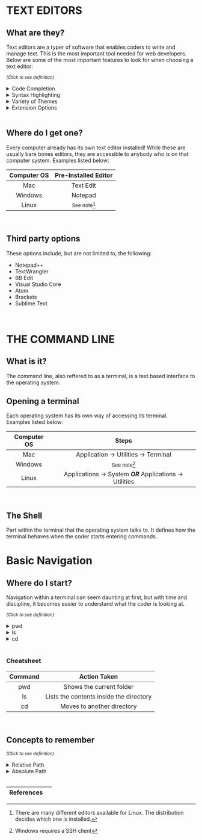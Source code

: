 # TEXT EDITORS

## What are they?

Text editors are a typer of software that enables coders to write and manage text. This is the most important tool needed for web developers.
Below are some of the most important features to look for when choosing a text editor:

<sup>*(Click to see definition)*</sup>

<details>
<summary>Code Completion</summary>
<p>
A feature that helps assist in coding by displying real time options depending on the code your writing. This can save time and avoid the possibility of typos
</p>
</details>

<details>
<summary>Syntax Highlighting</summary>
<p>
A feature that colorizes the text you write to make it more noticable. Certain types of code can be different than others which can help in discovering errors 
</p>
</details>

<details>
<summary>Variety of Themes</summary>
<p>
A feature that allows the coder to customize the look of the software they are using. This could be background color, text color, or even other aspects of the software
</p>
</details>

<details>
<summary>Extension Options</summary>
<p>
A feature that allows the software to connect with other softwares outside of itself. This allows access to "plugins" which basically improves your current software by giving it additional tools
</p>
</details>
<br>

## Where do I get one?

Every computer already has its own text editor installed! While these are usually bare bones editors, they are accessible to anybody who is on that computer system.
Examples listed below:

| Computer OS |   Pre-Installed Editor  |
|    :---:    |           :---:         |
| Mac         | Text Edit               |
| Windows     | Notepad                 |
| Linux       | <sup>See note[^1]</sup> |

[^1]: There are many different editors available for Linux. The distribution decides which one is installed.  
<br>

## Third party options

These options include, but are not limited to, the following:

- Notepad++
- TextWrangler
- BB Edit
- Visual Studio Core
- Atom
- Brackets
- Sublime Text
<br>

# THE COMMAND LINE

## What is it?

The command line, also reffered to as a terminal, is a text based interface to the operating system.
<br>

## Opening a terminal 

Each operating system has its own way of accessing its terminal.  
Examples listed below:

| Computer OS |                          Steps                            |
|    :---:    |                          :---:                            |
| Mac         | Application -> Utilities -> Terminal                      |
| Windows     | <sup>See note[^2]</sup>                                   |
| Linux       | Applications -> System ***OR*** Applications -> Utilities |

[^2]: Windows requires a SSH client  
<br>

## The Shell

Part within the terminal that the operating system talks to. It defines how the terminal behaves when the coder starts entering commands.
<br>

# Basic Navigation

## Where do I start?

Navigation within a terminal can seem daunting at first, but with time and discipline, it becomes easier to understand what the coder is looking at.

<sup>*(Click to see definition)*</sup>

<details>
<summary>pwd</summary>
<p>
Print Working Directory
</p>
</details>

<details>
<summary>ls</summary>
<p>
List
</p>
</details>
  
<details>
<summary>cd</summary>
<p>
Change Directory
</p>
</details> 
<br>

### Cheatsheet

| Command |               Action Taken              |
|  :---:  |                  :---:                  |
| pwd     | Shows the current folder                |
| ls      | Lists the contents inside the directory |
| cd      | Moves to another directory              |

<br>

## Concepts to remember

<sup>*(Click to see definition)*</sup>

<details>
<summary>Relative Path</summary>
<p>
File or directory location that reflects where the coder currently resides in that file system
</p>
</details>

<details>
<summary>Absolute Path</summary>
<p>
File or directory location in relation to the file systems root
</p>
</details>
<br>

| References |  |
|------------|--|

